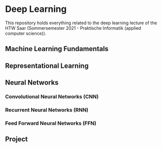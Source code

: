 # Deep Learning
This repository holds everything related to the deep learning lecture of the HTW Saar (Sommersemester 2021 - Praktische Informatik (applied computer science)).

## Machine Learning Fundamentals
## Representational Learning
## Neural Networks
### Convolutional Neural Networks (CNN)
### Recurrent Neural Networks (RNN)
### Feed Forward Neural Networks (FFN)
## Project
